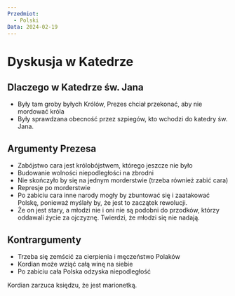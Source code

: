 ```yaml
---
Przedmiot:
  - Polski
Data: 2024-02-19
---
```

# Dyskusja w Katedrze
## Dlaczego w Katedrze św. Jana
- Były tam groby byłych Królów, Prezes chciał przekonać, aby nie mordować króla
- Były sprawdzana obecność przez szpiegów, kto wchodzi do katedry św. Jana.
## Argumenty Prezesa
- Zabójstwo cara jest królobójstwem, którego jeszcze nie było
- Budowanie wolności niepodległości na zbrodni
- Nie skończyło by się na jednym morderstwie (trzeba również zabić cara)
- Represje po morderstwie
- Po zabiciu cara inne narody mogły by zbuntować się i zaatakować Polskę, ponieważ myślały by, że jest to zaczątek rewolucji.
- Że on jest stary, a młodzi nie i oni nie są podobni do przodków, którzy oddawali życie za ojczyznę. Twierdzi, że młodzi się nie nadają.
## Kontrargumenty
- Trzeba się zemścić za cierpienia i męczeństwo Polaków
- Kordian może wziąć całą winę na siebie
- Po zabiciu cała Polska odzyska niepodległość

Kordian zarzuca księdzu, że jest marionetką.